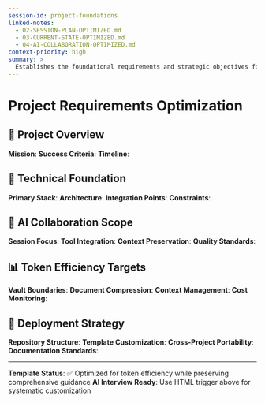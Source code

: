 ```yaml
---
session-id: project-foundations
linked-notes:
  - 02-SESSION-PLAN-OPTIMIZED.md
  - 03-CURRENT-STATE-OPTIMIZED.md
  - 04-AI-COLLABORATION-OPTIMIZED.md
context-priority: high
summary: >
  Establishes the foundational requirements and strategic objectives for the project, serving as the initial anchor for systematic project planning and AI collaboration.
---
```


# Project Requirements Optimization

<!-- AI CUSTOMIZATION TRIGGER: Interview user about project specifics, technical stack, and collaboration preferences. Use proven question sequences to systematically gather requirements while preserving user's sophisticated systematic approach. -->

## 🎯 Project Overview
**Mission**: <!-- What we're actually trying to build and why it matters -->
**Success Criteria**: <!-- Measurable outcomes that define project completion -->
**Timeline**: <!-- Realistic scope with user's "could we do this faster?" mindset -->

## 🔧 Technical Foundation
**Primary Stack**: <!-- Core technologies, frameworks, libraries -->
**Architecture**: <!-- System design, patterns, scalability considerations -->
**Integration Points**: <!-- APIs, databases, external services -->
**Constraints**: <!-- Technical limitations, compliance requirements -->

## 🤝 AI Collaboration Scope
**Session Focus**: <!-- 4-6 item maximum per session lens approach -->
**Tool Integration**: <!-- notion_complete_fixer.py, metadata tools, etc. -->
**Context Preservation**: <!-- Working relationship DNA requirements -->
**Quality Standards**: <!-- Enterprise-grade reliability expectations -->

## 📊 Token Efficiency Targets
**Vault Boundaries**: <!-- Active project scope, excluded areas -->
**Document Compression**: <!-- <5KB targets for frequent-load files -->
**Context Management**: <!-- Session-scoped loading strategy -->
**Cost Monitoring**: <!-- Budget constraints and optimization goals -->

## 🚀 Deployment Strategy
**Repository Structure**: <!-- GitHub organization, reusability patterns -->
**Template Customization**: <!-- AI interview trigger configuration -->
**Cross-Project Portability**: <!-- Infinite reusability requirements -->
**Documentation Standards**: <!-- Community contribution quality -->

---
**Template Status**: ✅ Optimized for token efficiency while preserving comprehensive guidance
**AI Interview Ready**: Use HTML trigger above for systematic customization